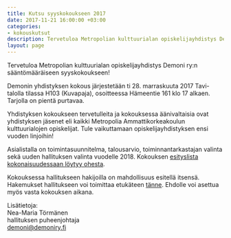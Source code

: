 ```yaml
---
title: Kutsu syyskokoukseen 2017
date: 2017-11-21 16:00:00 +03:00
categories:
- kokouskutsut
description: Tervetuloa Metropolian kulttuurialan opiskelijayhdistys Demoni ry:n syyskokoukseen 2017!
layout: page
---
```


Tervetuloa Metropolian kulttuurialan opiskelijayhdistys Demoni ry:n sääntömääräiseen syyskokoukseen!

Demonin yhdistyksen kokous järjestetään ti 28. marraskuuta 2017 Tavi-talolla tilassa H103 (Kuvapaja), osoitteessa Hämeentie 161 klo 17 alkaen. Tarjolla on pientä purtavaa.

Yhdistyksen kokoukseen tervetulleita ja kokouksessa äänivaltaisia ovat yhdistyksen jäsenet eli kaikki Metropolia Ammattikorkeakoulun kulttuurialojen opiskelijat. Tule vaikuttamaan opiskelijayhdistyksen ensi vuoden linjoihin!

Asialistalla on toimintasuunnitelma, talousarvio, toiminnantarkastajan valinta sekä uuden hallituksen valinta vuodelle 2018. Kokouksen [esityslista kokonaisuudessaan löytyy ohesta](https://drive.google.com/file/d/1PaTgmsQ8Ug6lNg3MmN29bzgTs4pOWmFo/view?usp=sharing).

Kokouksessa hallitukseen hakijoilla on mahdollisuus esitellä itsensä. Hakemukset hallitukseen voi toimittaa etukäteen [tänne](https://goo.gl/forms/tTjZ9aXOes7ZxIMQ2). Ehdolle voi asettua myös vasta kokouksen aikana.

Lisätietoja:<br>
Nea-Maria Törmänen<br>
hallituksen puheenjohtaja<br>
demoni@demoniry.fi
